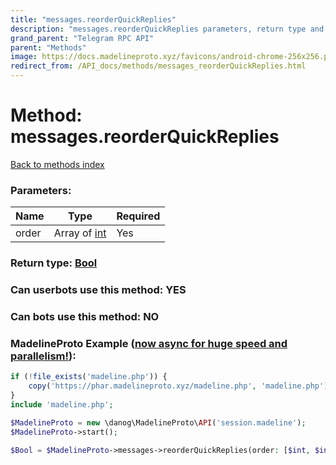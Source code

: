 ```yaml
---
title: "messages.reorderQuickReplies"
description: "messages.reorderQuickReplies parameters, return type and example"
grand_parent: "Telegram RPC API"
parent: "Methods"
image: https://docs.madelineproto.xyz/favicons/android-chrome-256x256.png
redirect_from: /API_docs/methods/messages_reorderQuickReplies.html
---
```

# Method: messages.reorderQuickReplies
[Back to methods index](index.html)



### Parameters:

| Name     |    Type       | Required |
|----------|---------------|----------|
|order|Array of [int](/API_docs/types/int.html) | Yes|


### Return type: [Bool](/API_docs/types/Bool.html)

### Can userbots use this method: **YES**

### Can bots use this method: **NO**


### MadelineProto Example ([now async for huge speed and parallelism!](https://docs.madelineproto.xyz/docs/ASYNC.html)):


```php
if (!file_exists('madeline.php')) {
    copy('https://phar.madelineproto.xyz/madeline.php', 'madeline.php');
}
include 'madeline.php';

$MadelineProto = new \danog\MadelineProto\API('session.madeline');
$MadelineProto->start();

$Bool = $MadelineProto->messages->reorderQuickReplies(order: [$int, $int], );
```

